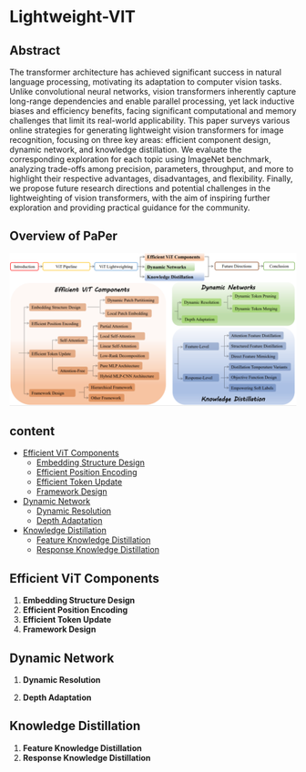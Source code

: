 # Lightweight-VIT
## Abstract
The transformer architecture has achieved significant success in natural language processing, motivating its adaptation to computer vision tasks. 
Unlike convolutional neural networks, vision transformers inherently capture long-range dependencies and enable parallel processing, yet lack inductive biases and efficiency benefits, facing significant computational and memory challenges that limit its real-world applicability. 
This paper surveys various online strategies for generating lightweight vision transformers for image recognition, focusing on three key areas: efficient component design, dynamic network, and knowledge distillation. 
We evaluate the corresponding exploration for each topic using ImageNet benchmark, analyzing trade-offs among precision, parameters, throughput, and more to highlight their respective advantages, disadvantages, and flexibility. 
Finally, we propose future research directions and potential   challenges in the lightweighting of vision transformers, with the aim of inspiring further exploration and providing practical guidance for the community.
## Overview of PaPer
![overview](picture/overview.png)
## content
- [Efficient ViT Components](#efficient-vit-components)
  - [Embedding Structure Design](embedding-structure-design)
  - [Efficient Position Encoding](efficient-position-encoding)
  - [Efficient Token Update](efficient-token-update)
  - [Framework Design](framework-design)
- [Dynamic Network](#dynamic-network)
  - [Dynamic Resolution](dynamic-resolution)
  - [Depth Adaptation](depth-adaptation)
- [Knowledge Distillation](#knowledge-distillation)
  - [Feature Knowledge Distillation](feature-knowledge-distillation)
  - [Response Knowledge Distillation](response-knowledge-distillation)


## Efficient ViT Components
1. **Embedding Structure Design**
2. **Efficient Position Encoding**
3. **Efficient Token Update**
4. **Framework Design**
## Dynamic Network
1. **Dynamic Resolution**
   
3. **Depth Adaptation**
## Knowledge Distillation
1. **Feature Knowledge Distillation**
2. **Response Knowledge Distillation**
